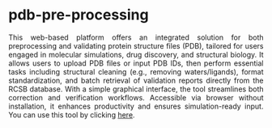 # pdb-pre-processing
<div style="text-align: justify"> This web-based platform offers an integrated solution for both preprocessing and validating protein structure files (PDB), tailored for users engaged in molecular simulations, drug discovery, and structural biology. It allows users to upload PDB files or input PDB IDs, then perform essential tasks including structural cleaning (e.g., removing waters/ligands), format standardization, and batch retrieval of validation reports directly from the RCSB database. With a simple graphical interface, the tool streamlines both correction and verification workflows. Accessible via browser without installation, it enhances productivity and ensures simulation-ready input. You can use this tool by clicking <a href="https://sean28.github.io/pdb-pre-processing/">here</a>.</div>
<div style="text-align: justify"> <br> </div>
